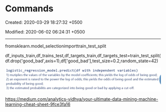 # Commands

Created: 2020-03-29 18:27:32 +0500

Modified: 2020-06-02 06:24:31 +0500

---

fromsklearn.model_selectionimporttrain_test_split

df_inputs_train,df_trains_test,df_targets_train,df_targets_test=train_test_split(df.drop('good_bad',axis=1),df['good_bad'],test_size=0.2,random_state=42)

![](media/Commands-image1.png)

<https://medium.com/analytics-vidhya/your-ultimate-data-mining-machine-learning-cheat-sheet-9fce3fa16>
